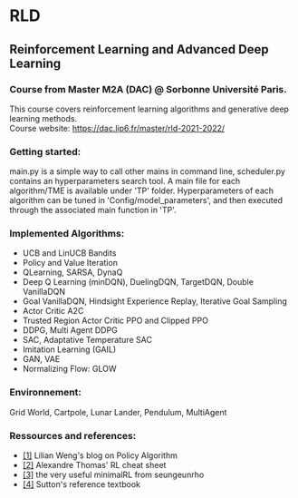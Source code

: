 # RLD
## Reinforcement Learning and Advanced Deep Learning

### Course from Master M2A (DAC) @ Sorbonne Université Paris.
This course covers reinforcement learning algorithms and generative deep learning methods.  
Course website: https://dac.lip6.fr/master/rld-2021-2022/ 

### Getting started:
main.py is a simple way to call other mains in command line, scheduler.py contains an hyperparameters search tool. A main file for each algorithm/TME is available under 'TP' folder.
Hyperparameters of each algorithm can be tuned in 'Config/model_parameters', and then executed through the associated main function in 'TP'.

### Implemented Algorithms:
- UCB and LinUCB Bandits
- Policy and Value Iteration 
- QLearning, SARSA, DynaQ
- Deep Q Learning (minDQN), DuelingDQN, TargetDQN, Double VanillaDQN
- Goal VanillaDQN, Hindsight Experience Replay, Iterative Goal Sampling
- Actor Critic A2C
- Trusted Region Actor Critic PPO and Clipped PPO
- DDPG, Multi Agent DDPG
- SAC, Adaptative Temperature SAC
- Imitation Learning (GAIL)
- GAN, VAE
- Normalizing Flow: GLOW

### Environnement:
Grid World, Cartpole, Lunar Lander, Pendulum, MultiAgent
    
### Ressources and references:
- [[1]](https://lilianweng.github.io/lil-log/2018/04/08/policy-gradient-algorithms.html) Lilian Weng's blog on Policy Algorithm
- [[2]](https://github.com/alexandrethm/rl-cheatsheet) Alexandre Thomas' RL cheat sheet
- [[3]](https://github.com/seungeunrho/minimalRL) the very useful minimalRL from seungeunrho
- [[4]](https://web.stanford.edu/class/psych209/Readings/SuttonBartoIPRLBook2ndEd.pdf) Sutton's reference textbook

